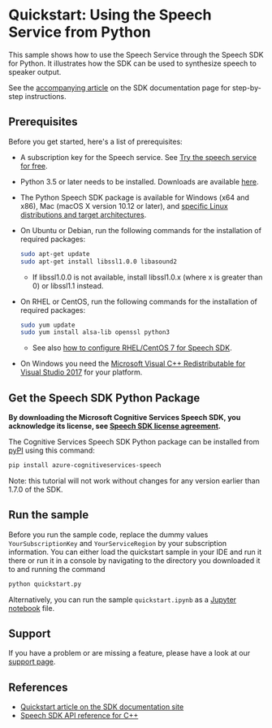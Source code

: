 # Quickstart: Using the Speech Service from Python

This sample shows how to use the Speech Service through the Speech SDK for Python. It illustrates how the SDK can be used to synthesize speech to speaker output.

See the [accompanying article](https://docs.microsoft.com/azure/cognitive-services/speech-service/quickstart-text-to-speech-python) on the SDK documentation page for step-by-step instructions.

## Prerequisites

Before you get started, here's a list of prerequisites:

* A subscription key for the Speech service. See [Try the speech service for free](https://docs.microsoft.com/azure/cognitive-services/speech-service/get-started).
* Python 3.5 or later needs to be installed. Downloads are available [here](https://www.python.org/downloads/).
* The Python Speech SDK package is available for Windows (x64 and x86), Mac (macOS X version 10.12 or later), and [specific Linux distributions and target architectures](https://docs.microsoft.com/azure/cognitive-services/speech-service/speech-sdk?tabs=linux).
* On Ubuntu or Debian, run the following commands for the installation of required packages:
  ```sh
  sudo apt-get update
  sudo apt-get install libssl1.0.0 libasound2
  ```

  * If libssl1.0.0 is not available, install libssl1.0.x (where x is greater than 0) or libssl1.1 instead.

* On RHEL or CentOS, run the following commands for the installation of required packages:
  ```sh
  sudo yum update
  sudo yum install alsa-lib openssl python3
  ```

  * See also [how to configure RHEL/CentOS 7 for Speech SDK](https://docs.microsoft.com/azure/cognitive-services/speech-service/how-to-configure-rhel-centos-7).

* On Windows you need the [Microsoft Visual C++ Redistributable for Visual Studio 2017](https://support.microsoft.com/help/2977003/the-latest-supported-visual-c-downloads) for your platform.

## Get the Speech SDK Python Package

**By downloading the Microsoft Cognitive Services Speech SDK, you acknowledge its license, see [Speech SDK license agreement](https://aka.ms/csspeech/license201809).**

The Cognitive Services Speech SDK Python package can be installed from [pyPI](https://pypi.org/) using this command:

```sh
pip install azure-cognitiveservices-speech
```

Note: this tutorial will not work without changes for any version earlier than 1.7.0 of the SDK.

## Run the sample

Before you run the sample code, replace the dummy values `YourSubscriptionKey` and `YourServiceRegion` by your subscription information.
You can either load the quickstart sample in your IDE and run it there or run it in a console by navigating to the directory you downloaded it to and running the command

```sh
python quickstart.py
```

Alternatively, you can run the sample `quickstart.ipynb` as a [Jupyter notebook](https://jupyter.org) file.

## Support

If you have a problem or are missing a feature, please have a look at our [support page](https://docs.microsoft.com/azure/cognitive-services/speech-service/support).

## References

* [Quickstart article on the SDK documentation site](https://docs.microsoft.com/azure/cognitive-services/speech-service/quickstart-text-to-speech-python)
* [Speech SDK API reference for C++](https://aka.ms/csspeech/pythonref)
